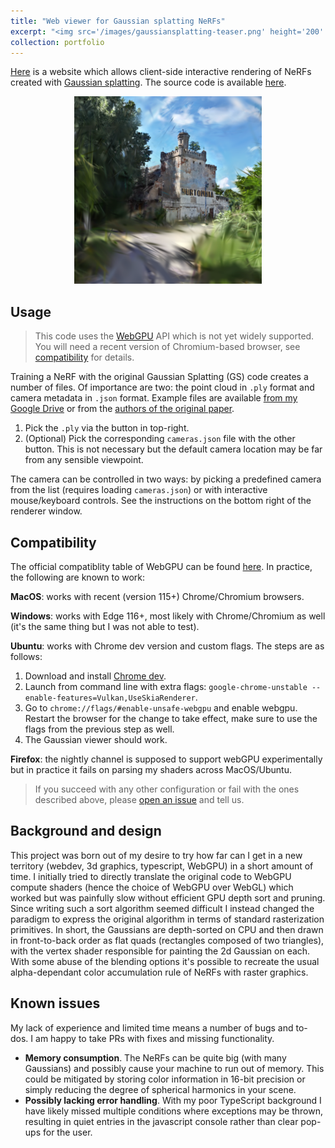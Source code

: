 ```yaml
---
title: "Web viewer for Gaussian splatting NeRFs"
excerpt: "<img src='/images/gaussiansplatting-teaser.png' height='200' width='200'><br/>An interactive renderer for Gaussian splatting NeRFs written in WebGPU."
collection: portfolio
---
```


[Here](/assets/gaussianviewer/index.html) is a website which allows client-side interactive rendering of NeRFs created with [Gaussian splatting](https://github.com/graphdeco-inria/gaussian-splatting). The source code is available [here](https://github.com/cvlab-epfl/gaussian-splatting-web).

<p style='text-align:center'><a href='/assets/gaussianviewer/index.html'><img src='/images/gaussiansplatting-teaser.png' height='300' width='300'></a></p>

## Usage
> This code uses the [WebGPU](https://developer.mozilla.org/en-US/docs/Web/API/WebGPU_API) API which is not yet widely supported. You will need a recent version of Chromium-based browser, see [compatibility](#compatibility) for details.

Training a NeRF with the original Gaussian Splatting (GS) code creates a number of files. Of importance are two: the point cloud in `.ply` format and camera metadata in `.json` format. Example files are available [from my Google Drive](https://drive.google.com/drive/folders/1tGsWJwoIi20T9TqPYBk7kJh1jPfh8lQE?usp=drive_link) or from the [authors of the original paper](https://repo-sam.inria.fr/fungraph/3d-gaussian-splatting/datasets/pretrained/models.zip).

1. Pick the `.ply` via the button in top-right.
2. (Optional) Pick the corresponding `cameras.json` file with the other button. This is not necessary but the default camera location may be far from any sensible viewpoint.

The camera can be controlled in two ways: by picking a predefined camera from the list (requires loading `cameras.json`) or with interactive mouse/keyboard controls. See the instructions on the bottom right of the renderer window.

## Compatibility
The official compatiblity table of WebGPU can be found [here](https://developer.mozilla.org/en-US/docs/Web/API/WebGPU_API#browser_compatibility). In practice, the following are known to work:

**MacOS**: works with recent (version 115+) Chrome/Chromium browsers.

**Windows**: works with Edge 116+, most likely with Chrome/Chromium as well (it's the same thing but I was not able to test).

**Ubuntu**: works with Chrome dev version and custom flags. The steps are as follows:
1. Download and install [Chrome dev](https://www.google.com/chrome/dev/).
2. Launch from command line with extra flags: `google-chrome-unstable --enable-features=Vulkan,UseSkiaRenderer`.
3. Go to `chrome://flags/#enable-unsafe-webgpu` and enable webgpu. Restart the browser for the change to take effect, make sure to use the flags from the previous step as well.
4. The Gaussian viewer should work.

**Firefox**: the nightly channel is supposed to support webGPU experimentally but in practice it fails on parsing my shaders across MacOS/Ubuntu.

> If you succeed with any other configuration or fail with the ones described above, please [open an issue](https://github.com/cvlab-epfl/gaussian-splatting-web/issues) and tell us.

## Background and design
This project was born out of my desire to try how far can I get in a new territory (webdev, 3d graphics, typescript, WebGPU) in a short amount of time. I initially tried to directly translate the original code to WebGPU compute shaders (hence the choice of WebGPU over WebGL) which worked but was painfully slow without efficient GPU depth sort and pruning. Since writing such a sort algorithm seemed difficult I instead changed the paradigm to express the original algorithm in terms of standard rasterization primitives. In short, the Gaussians are depth-sorted on CPU and then drawn in front-to-back order as flat quads (rectangles composed of two triangles), with the vertex shader responsible for painting the 2d Gaussian on each. With some abuse of the blending options it's possible to recreate the usual alpha-dependant color accumulation rule of NeRFs with raster graphics.

## Known issues
My lack of experience and limited time means a number of bugs and to-dos. I am happy to take PRs with fixes and missing functionality.

* **Memory consumption**. The NeRFs can be quite big (with many Gaussians) and possibly cause your machine to run out of memory. This could be mitigated by storing color information in 16-bit precision or simply reducing the degree of spherical harmonics in your scene.
* **Possibly lacking error handling**. With my poor TypeScript background I have likely missed multiple conditions where exceptions may be thrown, resulting in quiet entries in the javascript console rather than clear pop-ups for the user.